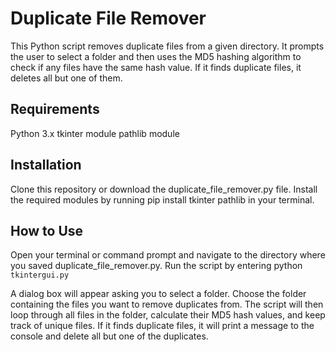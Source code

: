 # Duplicate File Remover

This Python script removes duplicate files from a given directory. It prompts the user to select a folder and then uses the MD5 hashing algorithm to check if any files have the same hash value. If it finds duplicate files, it deletes all but one of them.

## Requirements

Python 3.x
tkinter module
pathlib module

## Installation

Clone this repository or download the duplicate_file_remover.py file.
Install the required modules by running pip install tkinter pathlib in your terminal.

## How to Use

Open your terminal or command prompt and navigate to the directory where you saved duplicate_file_remover.py.
Run the script by entering python ```tkintergui.py```

A dialog box will appear asking you to select a folder. Choose the folder containing the files you want to remove duplicates from.
The script will then loop through all files in the folder, calculate their MD5 hash values, and keep track of unique files.
If it finds duplicate files, it will print a message to the console and delete all but one of the duplicates.
